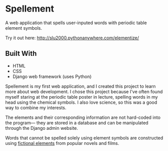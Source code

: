 # Spellement
A web application that spells user-inputed words with periodic table element symbols.

Try it out here: http://slu2000.pythonanywhere.com/elementize/

## Built With

* HTML
* CSS
* Django web framework (uses Python)

Spellement is my first web application, and I created this project to learn more about web development. 
I chose this project because I've often found myself staring at the periodic table poster in lecture, 
spelling words in my head using the chemical symbols. I also love science, so this was a good way to combine my interests.

The elements and their corresponding information are not hard-coded into the program—
they are stored in a database and can be manipulated through the Django admin website. 

Words that cannot be spelled solely using element symbols are constructed using [fictional elements](https://en.wikipedia.org/wiki/List_of_fictional_elements,_materials,_isotopes_and_subatomic_particles) from popular novels and films. 
